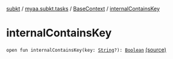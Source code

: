 [subkt](../../index.md) / [myaa.subkt.tasks](../index.md) / [BaseContext](index.md) / [internalContainsKey](./internal-contains-key.md)

# internalContainsKey

`open fun internalContainsKey(key: `[`String`](https://kotlinlang.org/api/latest/jvm/stdlib/kotlin/-string/index.html)`?): `[`Boolean`](https://kotlinlang.org/api/latest/jvm/stdlib/kotlin/-boolean/index.html) [(source)](https://github.com/Myaamori/SubKt/blob/master/src/main/kotlin/myaa/subkt/tasks/plugin.kt#L90)